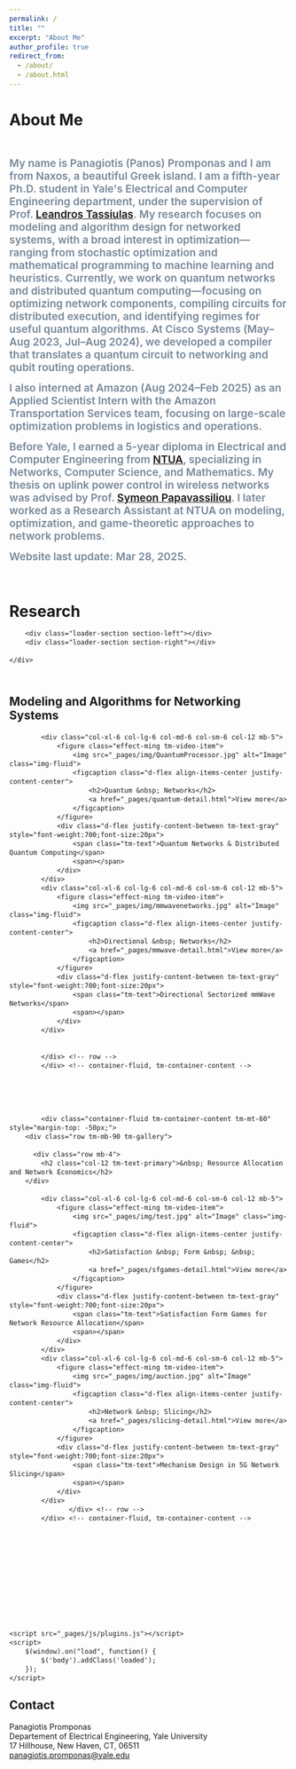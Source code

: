 ```yaml
---
permalink: /
title: ""
excerpt: "About Me"
author_profile: true
redirect_from: 
  - /about/
  - /about.html
---
```




<!-- <p style="margin-top: 5px;">&nbsp;</p> -->



<h1>About Me</h1>
<br>


<span style="padding-top:7px;color:LightSlateGray;font-weight:600;font-size:19px"> My name is Panagiotis (Panos) Promponas and I am from Naxos, a beautiful Greek island. I am a fifth-year Ph.D. student in Yale's Electrical and Computer Engineering department, under the supervision of Prof. [Leandros Tassiulas](https://seas.yale.edu/faculty-research/faculty-directory/leandros-tassiulas). My research focuses on modeling and algorithm design for networked systems, with a broad interest in optimization—ranging from stochastic optimization and mathematical programming to machine learning and heuristics.
Currently, we work on quantum networks and distributed quantum computing—focusing on optimizing network components, compiling circuits for distributed execution, and identifying regimes for useful quantum algorithms. At Cisco Systems (May–Aug 2023, Jul–Aug 2024), we developed a compiler that translates a quantum circuit to networking and qubit routing operations. </span>

<span style="padding-top:7px;color:LightSlateGray;font-weight:600;font-size:19px">
I also interned at Amazon (Aug 2024–Feb 2025) as an Applied Scientist Intern with the Amazon Transportation Services team, focusing on large-scale optimization problems in logistics and operations.
</span>




<span style="color:LightSlateGray;font-weight:600;font-size:19px"> Before Yale, I earned a 5-year diploma in Electrical and Computer Engineering from [NTUA](https://www.ece.ntua.gr/en), specializing in Networks, Computer Science, and Mathematics. My thesis on uplink power control in wireless networks was advised by Prof. [Symeon Papavassiliou](https://www.ece.ntua.gr/en/staff/76). I later worked as a Research Assistant at NTUA on modeling, optimization, and game-theoretic approaches to network problems. </span>




<span style="color:LightSlateGray;font-weight:600;font-size:19px">
Website last update: Mar 28, 2025.
</span>



<span style="margin-top: 30px;">&nbsp;</span>
<span style="margin-top: 20px;">&nbsp;</span>
<br>


<h1 style="margin-bottom:10px;">Research</h1>
  
<html lang="en">
<head>
    <meta charset="UTF-8">
    <meta name="viewport" content="width=device-width, initial-scale=1.0">
  
<link href="https://maxcdn.bootstrapcdn.com/font-awesome/4.7.0/css/font-awesome.min.css" rel="stylesheet" integrity="sha384-wvfXpqpZZVQGK6TAh5PVlGOfQNHSoD2xbE+QkPxCAFlNEevoEH3Sl0sibVcOQVnN" crossorigin="anonymous">



<script src="https://maxcdn.bootstrapcdn.com/bootstrap/4.0.0-beta.2/js/bootstrap.min.js" integrity="sha384-alpBpkh1PFOepccYVYDB4do5UnbKysX5WZXm3XxPqe5iKTfUKjNkCk9SaVuEZflJ"
    crossorigin="anonymous"></script>
<script type="text/javascript" src="https://www.gstatic.com/charts/loader.js"></script>
    
<!-- Latest compiled and minified CSS -->
<meta http-equiv="Content-Type" content="text/html; charset=UTF-8"/>

<link rel="stylesheet" href="https://maxcdn.bootstrapcdn.com/bootstrap/3.3.7/css/bootstrap.min.css" integrity="sha384-BVYiiSIFeK1dGmJRAkycuHAHRg32OmUcww7on3RYdg4Va+PmSTsz/K68vbdEjh4u"
    crossorigin="anonymous">

<!-- Optional theme -->
<link rel="stylesheet" href="https://maxcdn.bootstrapcdn.com/bootstrap/3.3.7/css/bootstrap-theme.min.css" integrity="sha384-rHyoN1iRsVXV4nD0JutlnGaslCJuC7uwjduW9SVrLvRYooPp2bWYgmgJQIXwl/Sp"
    crossorigin="anonymous">

<!-- Latest compiled and minified JavaScript -->
<script src="https://maxcdn.bootstrapcdn.com/bootstrap/3.3.7/js/bootstrap.min.js" integrity="sha384-Tc5IQib027qvyjSMfHjOMaLkfuWVxZxUPnCJA7l2mCWNIpG9mGCD8wGNIcPD7Txa"
    crossorigin="anonymous"></script>

<link rel="stylesheet" href="_pages/css/templatemo-style.css">
</head>
<body>
    <!-- Page Loader -->
    <div id="loader-wrapper">
        <div id="loader"></div>

        <div class="loader-section section-left"></div>
        <div class="loader-section section-right"></div>

    </div>
    

<!--      <div class="row mb-4">
            <h1 class="col-12 tm-text-primary">About Me</h1>
          <div class="row mb-3 tm-gallery">
            I am a second year Ph.D. student at Yale's Electrical Engineering department. I am also a research assistant at [Yale Institute for Network Science (YINS)](https://yins.yale.edu). I am broadly interested in the optimization and modeling of networking systems. 

My supervisor is Professor [Leandros Tassiulas](https://seas.yale.edu/faculty-research/faculty-directory/leandros-tassiulas).  
    

            </div>
        </div> -->
  
  
<!--           <div class="row mb-4">
            <h1>&nbsp; Research</h1>
        </div> -->

<br>
    <div class="container-fluid tm-container-content tm-mt-60" style="margin-top: -5px;">
      <div class="row mb-4">
            <h2 class="col-12 tm-text-primary">Modeling and Algorithms for Networking Systems</h2>
        </div>
        <div class="row tm-mb-90 tm-gallery">

          
        	<div class="col-xl-6 col-lg-6 col-md-6 col-sm-6 col-12 mb-5">
                <figure class="effect-ming tm-video-item">
                    <img src="_pages/img/QuantumProcessor.jpg" alt="Image" class="img-fluid">
                    <figcaption class="d-flex align-items-center justify-content-center">
                        <h2>Quantum &nbsp; Networks</h2>
                        <a href="_pages/quantum-detail.html">View more</a>
                    </figcaption>                    
                </figure>
                <div class="d-flex justify-content-between tm-text-gray" style="font-weight:700;font-size:20px">
                    <span class="tm-text">Quantum Networks & Distributed Quantum Computing</span>
                    <span></span>
                </div>
            </div>
            <div class="col-xl-6 col-lg-6 col-md-6 col-sm-6 col-12 mb-5">
                <figure class="effect-ming tm-video-item">
                    <img src="_pages/img/mmwavenetworks.jpg" alt="Image" class="img-fluid">
                    <figcaption class="d-flex align-items-center justify-content-center">
                        <h2>Directional &nbsp; Networks</h2>
                        <a href="_pages/mmwave-detail.html">View more</a>
                    </figcaption>                    
                </figure>
                <div class="d-flex justify-content-between tm-text-gray" style="font-weight:700;font-size:20px">
                    <span class="tm-text">Directional Sectorized mmWave Networks</span>
                    <span></span>
                </div>
            </div>


            </div> <!-- row -->
            </div> <!-- container-fluid, tm-container-content -->

   
       
  
  
            <div class="container-fluid tm-container-content tm-mt-60" style="margin-top: -50px;">
        <div class="row tm-mb-90 tm-gallery">
          
          <div class="row mb-4">
            <h2 class="col-12 tm-text-primary">&nbsp; Resource Allocation and Network Economics</h2>
        </div>
          
            <div class="col-xl-6 col-lg-6 col-md-6 col-sm-6 col-12 mb-5">
                <figure class="effect-ming tm-video-item">
                    <img src="_pages/img/test.jpg" alt="Image" class="img-fluid">
                    <figcaption class="d-flex align-items-center justify-content-center">
                        <h2>Satisfaction &nbsp; Form &nbsp; &nbsp; Games</h2>
                        <a href="_pages/sfgames-detail.html">View more</a>
                    </figcaption>                    
                </figure>
                <div class="d-flex justify-content-between tm-text-gray" style="font-weight:700;font-size:20px">
                    <span class="tm-text">Satisfaction Form Games for Network Resource Allocation</span>
                    <span></span>
                </div>
            </div>
            <div class="col-xl-6 col-lg-6 col-md-6 col-sm-6 col-12 mb-5">
                <figure class="effect-ming tm-video-item">
                    <img src="_pages/img/auction.jpg" alt="Image" class="img-fluid">
                    <figcaption class="d-flex align-items-center justify-content-center">
                        <h2>Network &nbsp; Slicing</h2>
                        <a href="_pages/slicing-detail.html">View more</a>
                    </figcaption>                    
                </figure>
                <div class="d-flex justify-content-between tm-text-gray" style="font-weight:700;font-size:20px">
                    <span class="tm-text">Mechanism Design in 5G Network Slicing</span>
                    <span></span>
                </div>
            </div>
                   </div> <!-- row -->
            </div> <!-- container-fluid, tm-container-content -->
            
            
            
            

            
              
        
       
    
    
    
    <script src="_pages/js/plugins.js"></script>
    <script>
        $(window).on("load", function() {
            $('body').addClass('loaded');
        });
    </script>
</body>
</html>

  






## Contact

Panagiotis Promponas \
Departement of Electrical Engineering, Yale University \
17 Hillhouse, New Haven, CT, 06511 \
[panagiotis.promponas@yale.edu](mailto:panagiotis.promponas@yale.edu)
